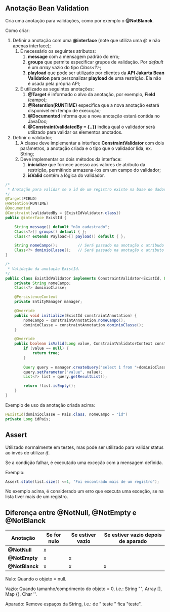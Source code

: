 ## Anotação Bean Validation

Cria uma anotação para validações, como por exemplo o **@NotBlanck**.

Como criar:

1. Definir a anotação com uma **@interface** (note que utiliza uma @ e não apenas interface);
   1. É necessário os seguintes atributos:
      1. **message** com a mensagem padrão do erro;
      1. **groups** que permite especificar grupos de validação. Por *default* é um *array* vazio do tipo *Class<?>*;
      1. **playload** que pode ser utilizado por clientes da **API Jakarta Bean Validation** para personalizar **playload** de uma restrição. Ela não é usada pela própria API;
   1. É utilizado as seguintes anotações:
      1. **@Target** é informado o alvo da anotação, por exemplo, **Field** (campo);
      1. **@Retention(RUNTIME)** especifica que a nova anotação estará disponível em tempo de execução;
      1. **@Documented** informa que a nova anotação estará contida no JavaDoc;
      1. **@Constraint(validatedBy = {..})** indica qual o validador será utilizado para validar os elementos anotados.
1. Definir o validador;
   1. A classe deve implementar a interface **ConstraintValidator** com dois parâmetros, a anotação criada e o tipo que o validador lida, ex. String;
   1. Deve implementar os dois métodos da interface:
      1. **inicialize** que fornece acesso aos valores de atributo da restrição, permitindo armazena-los em um campo do validador;
      1. **isValid** contém a lógica do validador.

```java
/*
 * Anotação para validar se o id de um registro existe na base de dados.
*/
@Target(FIELD)
@Retention(RUNTIME)
@Documented
@Constraint(validatedBy = {ExistIdValidator.class})
public @interface ExistId {

    String message() default "não cadastrado";
    Class<?>[] groups() default { };
    Class<? extends Payload>[] payload() default { };

    String nomeCampo();         // Será passado na anotação o atribudo nomeCampo com o nome do campo que será validado 
    Class<?> dominioClasse();   // Será passado na anotação o atributo dominioClasse com o domínio da Classe da entidade 
}

/*
 * Validação da anotação ExistId.
*/
public class ExistIdValidator implements ConstraintValidator<ExistId, Long> {
    private String nomeCampo;
    Class<?> dominioClasse;

    @PersistenceContext
    private EntityManager manager;

    @Override
    public void initialize(ExistId constraintAnnotation) {
        nomeCampo = constraintAnnotation.nomeCampo();
        dominioClasse = constraintAnnotation.dominioClasse();
    }

    @Override
    public boolean isValid(Long value, ConstraintValidatorContext constraintValidatorContext) {
        if (value == null) {
            return true;
        }
        
        Query query = manager.createQuery("select 1 from "+dominioClasse.getName()+" where "+nomeCampo+"=:value");
        query.setParameter("value", value);
        List<?> list = query.getResultList();

        return !list.isEmpty();
    }
}
```

Exemplo de uso da anotação criada acima:
```java
@ExistId(dominioClasse = Pais.class, nomeCampo = "id")
private Long idPais;
```

## Assert
Utilizado normalmente em testes, mas pode ser utilizado para validar status ao invés de utilizar *if*.

Se a condição falhar, é executado uma exceção com a mensagem definida.

Exemplo:
```java
Assert.state(list.size() <=1, "Foi encontrado mais de um registro");
```
No exemplo acima, é considerado um erro que executa uma exceção, se na lista tiver mais de um registro.


## Diferença entre @NotNull, @NotEmpty e @NotBlanck

Anotação | Se for nulo | Se estiver vazio | Se estiver vazio depois de aparado
-------- | ------------|------------------|-----------------------------------
**@NotNull** | x | | 
**@NotEmpty** | x | x |
**@NotBlanck** | x | x | x

Nulo: Quando o objeto = null.

Vazio: Quando tamanho/comprimento do objeto = 0, i.e.: String "", Array [], Map {}, Char ''.

Aparado: Remove espaços da String, i.e.: de " teste " fica "teste".

